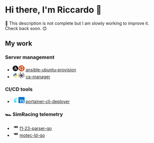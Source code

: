 # Hi there, I'm Riccardo 👋

🚧 This description is not complete but I am slowly working to improve it. Check back soon. 😊

## My work

### Server management

- <code><img height="20" src="https://raw.githubusercontent.com/github/explore/main/topics/ansible/ansible.png"><img height="20" src="https://raw.githubusercontent.com/github/explore/main/topics/ubuntu/ubuntu.png"></code> [ansible-ubuntu-provision](https://github.com/riccardotornesello/ansible-ubuntu-provision)
- <code><img height="20" src="https://raw.githubusercontent.com/github/explore/main/topics/python/python.png"><img height="20" src="https://raw.githubusercontent.com/github/explore/main/topics/cryptography/cryptography.png"></code> [ca-manager](https://github.com/riccardotornesello/ca-manager)

### CI/CD tools

- <code><img height="20" src="https://raw.githubusercontent.com/github/explore/main/topics/portainer/portainer.png"><img height="20" src="https://raw.githubusercontent.com/github/explore/main/topics/typescript/typescript.png"></code> [portainer-cli-deployer](https://github.com/riccardotornesello/portainer-cli-deployer)

### 🏎️ SimRacing telemetry

- <code><img height="20" src="https://raw.githubusercontent.com/github/explore/main/topics/go/go.png"></code> [f1-23-parser-go](https://github.com/riccardotornesello/f1-23-parser-go)
- <code><img height="20" src="https://raw.githubusercontent.com/github/explore/main/topics/go/go.png"></code> [motec-ld-go](https://github.com/riccardotornesello/motec-ld-go)
